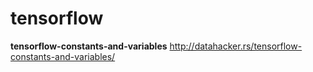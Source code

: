 # tensorflow
**tensorflow-constants-and-variables**
http://datahacker.rs/tensorflow-constants-and-variables/
